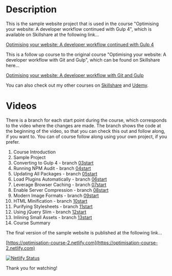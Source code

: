 Description
===========

This is the sample website project that is used in the course "Optimising your website: A developer workflow continued with Gulp 4", which is available on Skillshare at the following link...

[Optimising your website: A developer workflow continued with Gulp 4](https://skl.sh/2QPy0PB)

This is a follow up course to the original course "Optimising your website: A developer workflow with Git and Gulp", which can be found on Skillshare here...

[Optimising your website: A developer workflow with Git and Gulp](https://skl.sh/2mTc6Qq)

You can also check out my other courses on [Skillshare](https://www.skillshare.com/user/riklewis) and [Udemy](https://www.udemy.com/user/riklewis/).

Videos
======

There is a branch for each start point during the course, which corresponds to the video where the changes are made.  The branch shows the code at the beginning of the video, so that you can check this out and follow along, if you want to.  You can of course follow along using your own project, if you prefer.

1. Course Introduction
2. Sample Project
3. Converting to Gulp 4 - branch [03start](https://github.com/riklewis/optimisation-course-2/tree/03start)
4. Running NPM Audit - branch [04start](https://github.com/riklewis/optimisation-course-2/tree/04start)
5. Updating All Packages - branch [05start](https://github.com/riklewis/optimisation-course-2/tree/05start)
6. Load Plugins Automatically - branch [06start](https://github.com/riklewis/optimisation-course-2/tree/06start)
7. Leverage Browser Caching - branch [07start](https://github.com/riklewis/optimisation-course-2/tree/07start)
8. Enable Server Compression - branch [08start](https://github.com/riklewis/optimisation-course-2/tree/08start)
9. Modern Image Formats - branch [09start](https://github.com/riklewis/optimisation-course-2/tree/09start)
10. HTML Minification - branch [10start](https://github.com/riklewis/optimisation-course-2/tree/10start)
11. Purifying Stylesheets - branch [11start](https://github.com/riklewis/optimisation-course-2/tree/11start)
12. Using jQuery Slim - branch [12start](https://github.com/riklewis/optimisation-course-2/tree/12start)
13. Inlining Small Assets - branch [13start](https://github.com/riklewis/optimisation-course-2/tree/13start)
14. Course Summary

The final version of the sample website is published at the following link...

[https://optimisation-course-2.netlify.com](https://optimisation-course-2.netlify.com)

[![Netlify Status](https://api.netlify.com/api/v1/badges/32f91775-1a48-4184-acd5-54901d116dcb/deploy-status)](https://app.netlify.com/sites/optimisation-course-2/deploys)

Thank you for watching!
